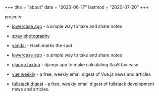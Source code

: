 +++
title = "about"
date = "2020-06-17"
lastmod = "2020-07-20"
+++

projects:

- [lowercase app](https://www.lowercase.app/) - a simple way to take and share notes

- [stray photography](https://www.strayphotography.com/)

- [vandal](https://www.getvandal.app) - Hash marks the spot

- [lowercase app](https://www.lowercase.app/) - a simple way to take and share notes

- [django taxtea](https://github.com/lowercase-app/django-taxtea) - django app to make calculating SaaS tax easy

- [vue weekly](https://www.vueweekly.dev/) - a free, weekly email digest of Vue.js news and articles

- [fullstack digest](https://www.fullstackdigest.com/) - a free, weekly email digest of fullstack development news and articles.
